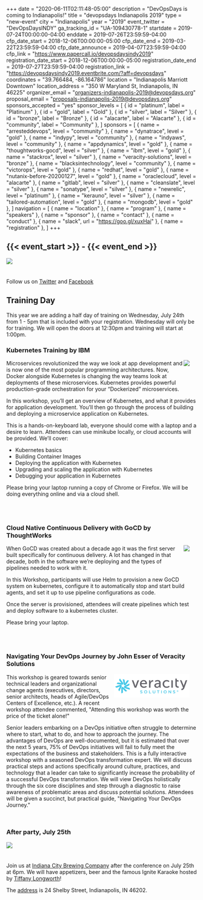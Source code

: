 +++
date = "2020-06-11T02:11:48-05:00"
description = "DevOpsDays is coming to Indianapolis!"
title = "devopsdays Indianapolis 2019"
type = "new-event"
city = "Indianapolis"
year = "2019"
event_twitter = "DevOpsDaysINDY"
ga_tracking_id = "UA-109430778-1"
startdate = 2019-07-24T00:00:00-04:00
enddate = 2019-07-26T23:59:59-04:00
cfp_date_start = 2018-12-06T00:00:00-05:00
cfp_date_end = 2019-03-22T23:59:59-04:00
cfp_date_announce = 2019-04-07T23:59:59-04:00
cfp_link = "https://www.papercall.io/devopsdaysindy2019"
registration_date_start = 2018-12-06T00:00:00-05:00
registration_date_end = 2019-07-27T23:59:59-04:00
registration_link = "https://devopsdaysindy2019.eventbrite.com/?aff=devopsdays"
coordinates = "39.766484, -86.164786"
location = "Indianapolis Marriott Downtown"
location_address = "350 W Maryland St, Indianapolis, IN 46225"
organizer_email = "organizers-indianapolis-2019@devopsdays.org"
proposal_email = "proposals-indianapolis-2019@devopsdays.org"
sponsors_accepted = "yes"
sponsor_levels = [
    { id = "platinum", label = "Platinum" },
    { id = "gold", label = "Gold" },
    { id = "silver", label = "Silver" },
    { id = "bronze", label = "Bronze" },
    { id = "alacarte", label = "Alacarte" },
    { id = "community", label = "Community" },
]
sponsors = [
    { name = "arresteddevops", level = "community" },
    { name = "dynatrace", level = "gold" },
    { name = "indypy", level = "community" },
    { name = "indyaws", level = "community" },
    { name = "appdynamics", level = "gold" },
    { name = "thoughtworks-gocd", level = "silver" },
    { name = "ibm", level = "gold" },
    { name = "stackrox", level = "silver" },
    { name = "veracity-solutions", level = "bronze" },
    { name = "blacksintechnology", level = "community" },
    { name = "victorops", level = "gold" },
    { name = "redhat", level = "gold" },
    { name = "nutanix-before-20200127", level = "gold" },
    { name = "oraclecloud", level = "alacarte" },
    { name = "gitlab", level = "silver" },
    { name = "cleanslate", level = "silver" },
    { name = "sonatype", level = "silver" },
    { name = "newrelic", level = "platinum" },
    { name = "kerauno", level = "silver" },
    { name = "tailored-automation", level = "gold" },
    { name = "mongodb", level = "gold" },
]
navigation = [
    { name = "location" },
    { name = "program" },
    { name = "speakers" },
    { name = "sponsor" },
    { name = "contact" },
    { name = "conduct" },
    { name = "slack", url = "https://goo.gl/xuxHai" },
    { name = "registration" },
]
+++
<h2>{{< event_start >}} - {{< event_end >}}</h2>

<img style="float: center; max-width: 500px; padding: 0px 20px 20px 0px" src="/events/2019/indianapolis/logo-square.jpg"></img>

Follow us on <a href="https://twitter.com/devopsdaysindy">Twitter</a> and <a href="https://www.facebook.com/devopsdaysindy/">Facebook</a>

<h2>Training Day</h2>
This year we are adding a half day of training on Wednesday, July 24th
from 1 - 5pm that is included with your registration. Wednesday will
only be for training. We will open the doors at 12:30pm and training
will start at 1:00pm.

<h3><b>Kubernetes Training by IBM</b></h3>
<img style="float: right; max-width: 200px; padding: 0px 20px 20px 0px" src="/img/sponsors/ibm.png"></img>
<p>
Microservices revolutionized the way we look at app development and is
now one of the most popular programming architectures. Now, Docker
alongside Kubernetes is changing the way teams look at deployments of
these microservices. Kubernetes provides powerful production-grade
orchestration for your “Dockerized” microservices.

In this workshop, you’ll get an overview of Kubernetes, and what it
provides for application development. You’ll then go through the process
of building and deploying a microservice application on Kubernetes.

This is a hands-on-keyboard lab, everyone should come with a laptop and
a desire to learn. Attendees can use minikube locally, or cloud accounts
will be provided. We’ll cover:

<ul>
<li>Kubernetes basics</li>
<li>Building Container Images</li>
<li>Deploying the application with Kubernetes</li>
<li>Upgrading and scaling the application with Kubernetes</li>
<li>Debugging your application in Kubernetes</li>
</ul>

Please bring your laptop running a copy of Chrome or Firefox. We will be
doing everything online and via a cloud shell.
</p>

<br/>
<br/>

<h3><b>Cloud Native Continuous Delivery with GoCD by ThoughtWorks</b></h3>
<img style="float: right; max-width: 200px; padding: 0px 20px 20px 0px" src="/img/sponsors/thoughtworks-gocd.png"></img>
<p>
When GoCD was created about a decade ago it was the first server built
specifically for continuous delivery. A lot has changed in that decade,
both in the software we’re deploying and the types of pipelines needed
to work with it.

In this Workshop, participants will use Helm to provision a new GoCD
system on kubernetes, configure it to automatically stop and start build
agents, and set it up to use pipeline configurations as code.

Once the server is provisioned, attendees will create pipelines which
test and deploy software to a kubernetes cluster.

Please bring your laptop.
</p>

<br/>
<br/>

<h3><b>Navigating Your DevOps Journey by John Esser of Veracity Solutions</b></h3>
<img style="float: right; max-width: 200px; padding: 0px 20px 20px 0px" src="/img/sponsors/veracity-solutions.png"></img>
<p>
This workshop is geared towards senior technical leaders and
organizational change agents (executives, directors, senior architects,
heads of Agile/DevOps Centers of Excellence, etc.). A recent workshop
attendee commented, "Attending this workshop was worth the price of the
ticket alone!"

Senior leaders embarking on a DevOps initiative often struggle to
determine where to start, what to do, and how to approach the journey.
The advantages of DevOps are well-documented, but it is estimated that
over the next 5 years, 75% of DevOps initiatives will fail to fully meet
the expectations of the business and stakeholders. This is a fully
interactive workshop with a seasoned DevOps transformation expert. We
will discuss practical steps and actions specifically around culture,
practices, and technology that a leader can take to significantly
increase the probability of a successful DevOps transformation. We will
view DevOps holistically through the six core disciplines and step
through a diagnostic to raise awareness of problematic areas and discuss
potential solutions. Attendees will be given a succinct, but practical
guide, "Navigating Your DevOps Journey."
</p>

<br/>

<h3><b>After party, July 25th</b></h3>
<img style="float: center; max-width: 800px; padding: 0px 20px 20px 0px" src="/events/2019/indianapolis/indiana_city_brewing_co.png"></img>
<p>
Join us at <a href="http://indianacitybeer.com/">Indiana City Brewing Company</a>
after the conference on July 25th at 6pm. We will have appetizers, beer
and the famous Ignite Karaoke hosted by <a href="https://twitter.com/thelongshanx">Tiffany Longworth</a>!

The <a href="https://goo.gl/maps/pNQd3TF792wKeNQE8">address</a> is 24 Shelby Street, Indianapolis, IN 46202.
</p>
